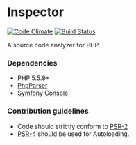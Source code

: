 # Inspector
[![Code Climate](https://codeclimate.com/github/kabirbaidhya/Inspector/badges/gpa.svg)](https://codeclimate.com/github/kabirbaidhya/Inspector)
[![Build Status](https://travis-ci.org/kabirbaidhya/Inspector.svg)](https://travis-ci.org/kabirbaidhya/Inspector)

A source code analyzer for PHP.

### Dependencies
* PHP 5.5.9+
* [PhpParser](https://github.com/nikic/PHP-Parser)
* [Symfony Console](https://github.com/symfony/Console)

### Contribution guidelines ###
* Code should strictly conform to [PSR-2](http://www.php-fig.org/psr/psr-2/)
* [PSR-4](http://www.php-fig.org/psr/psr-4/) should be used for Autoloading.
